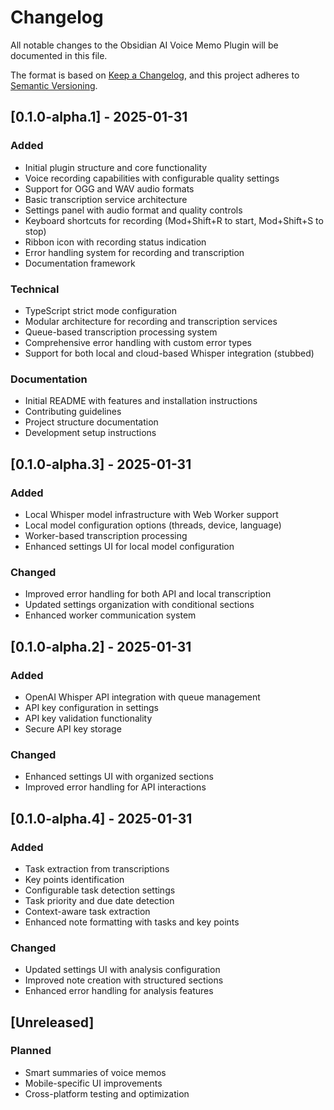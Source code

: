 # Changelog

All notable changes to the Obsidian AI Voice Memo Plugin will be documented in this file.

The format is based on [Keep a Changelog](https://keepachangelog.com/en/1.0.0/),
and this project adheres to [Semantic Versioning](https://semver.org/spec/v2.0.0.html).

## [0.1.0-alpha.1] - 2025-01-31

### Added
- Initial plugin structure and core functionality
- Voice recording capabilities with configurable quality settings
- Support for OGG and WAV audio formats
- Basic transcription service architecture
- Settings panel with audio format and quality controls
- Keyboard shortcuts for recording (Mod+Shift+R to start, Mod+Shift+S to stop)
- Ribbon icon with recording status indication
- Error handling system for recording and transcription
- Documentation framework

### Technical
- TypeScript strict mode configuration
- Modular architecture for recording and transcription services
- Queue-based transcription processing system
- Comprehensive error handling with custom error types
- Support for both local and cloud-based Whisper integration (stubbed)

### Documentation
- Initial README with features and installation instructions
- Contributing guidelines
- Project structure documentation
- Development setup instructions

## [0.1.0-alpha.3] - 2025-01-31

### Added
- Local Whisper model infrastructure with Web Worker support
- Local model configuration options (threads, device, language)
- Worker-based transcription processing
- Enhanced settings UI for local model configuration

### Changed
- Improved error handling for both API and local transcription
- Updated settings organization with conditional sections
- Enhanced worker communication system

## [0.1.0-alpha.2] - 2025-01-31

### Added
- OpenAI Whisper API integration with queue management
- API key configuration in settings
- API key validation functionality
- Secure API key storage

### Changed
- Enhanced settings UI with organized sections
- Improved error handling for API interactions

## [0.1.0-alpha.4] - 2025-01-31

### Added
- Task extraction from transcriptions
- Key points identification
- Configurable task detection settings
- Task priority and due date detection
- Context-aware task extraction
- Enhanced note formatting with tasks and key points

### Changed
- Updated settings UI with analysis configuration
- Improved note creation with structured sections
- Enhanced error handling for analysis features

## [Unreleased]
### Planned
- Smart summaries of voice memos
- Mobile-specific UI improvements
- Cross-platform testing and optimization
